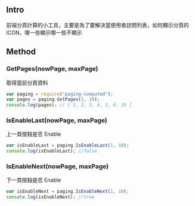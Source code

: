 ## Intro

前端分頁計算的小工具，主要是為了要解決當使用者訪問列表，如何顯示分頁的 ICON，哪一些顯示哪一些不顯示

## Method

### GetPages(nowPage, maxPage)

取得當前分頁資料

```javascript
var paging = require("paging-computed");
var pages = paging.GetPages(1, 10);
console.log(pages); // [ 1, 2, 3, 4, 5, 0, 10 ]
```

### IsEnableLast(nowPage, maxPage)

上一頁按鈕是否 Enable

```javascript
var isEnableLast = paging.IsEnableLast(1, 10);
console.log(isEnableLast); //false
```

### IsEnableNext(nowPage, maxPage)

下一頁按鈕是否 Enable

```javascript
var isEnableNext = paging.IsEnableNext(1, 10);
console.log(isEnableNext); //true
```
